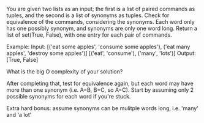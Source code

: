 You are given two lists as an input; the first is a list of paired commands as tuples, and the second is a list of synonyms as tuples.  Check for equivalence of the commands, considering the synonyms.  Each word only has one possibly synonym, and synonyms are only one word long.  Return a list of set(True, False), with one entry for each pair of commands.

Example:
Input:
[('eat some apples', 'consume some apples'), ('eat many apples', 'destroy some apples')]
[('eat', 'consume'), ('many', 'lots')]
Output:
[True, False]

What is the big O complexity of your solution?


After completing that, test for equivalence again, but each word may have more than one synonym (i.e. A=B, B=C, so A=C).  Start by assuming only 2 possible synonyms for each word if you're stuck.

Extra hard bonus:
assume synonyms can be mulitple words long, i.e. 'many' and 'a lot'
